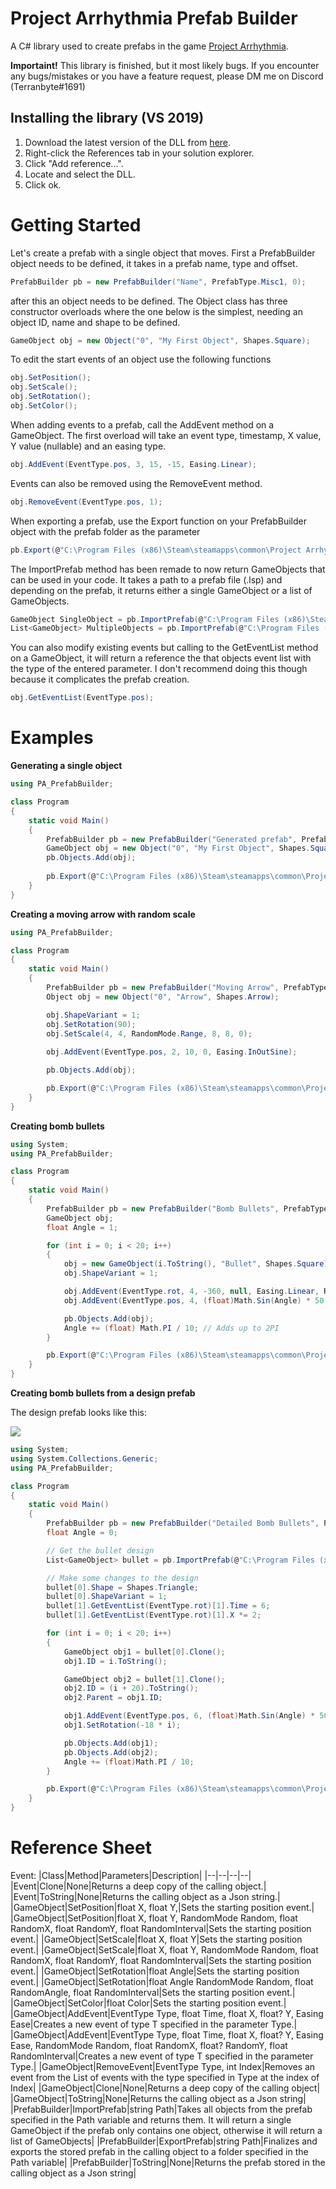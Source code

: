 # Project Arrhythmia Prefab Builder
A C# library used to create prefabs in the game [Project Arrhythmia](https://store.steampowered.com/app/440310/Project_Arrhythmia/).

**Importaint!**
This library is finished, but it most likely bugs.
If you encounter any bugs/mistakes or you have a feature request, please DM me on Discord (Terranbyte#1691)
## Installing the library (VS 2019)

 1. Download the latest version of the DLL from [here](https://github.com/Terranbyte/PA-Prefab-Builder/releases/download/v1.0/PrefabBuilder.dll).
 2. Right-click the References tab in your solution explorer.
 3. Click "Add reference...".
 4. Locate and select the DLL.
 5. Click ok.



# Getting Started

Let's create a prefab with a single object that moves.
First a PrefabBuilder object needs to be defined, it takes in a prefab name, type and offset.
```cs
PrefabBuilder pb = new PrefabBuilder("Name", PrefabType.Misc1, 0);
```
after this an object needs to be defined. The Object class has three constructor overloads where the one below is the simplest, needing an object ID, name and shape to be defined.
```cs
GameObject obj = new Object("0", "My First Object", Shapes.Square);
```
To edit the start events of an object use the following functions
```cs
obj.SetPosition();
obj.SetScale();
obj.SetRotation();
obj.SetColor();
```
When adding events to a prefab, call the AddEvent method on a GameObject. The first overload will take an event type, timestamp, X value, Y value (nullable) and an easing type.
```cs
obj.AddEvent(EventType.pos, 3, 15, -15, Easing.Linear);
```
Events can also be removed using the RemoveEvent method.
```cs
obj.RemoveEvent(EventType.pos, 1);
```
When exporting a prefab, use the Export function on your PrefabBuilder object with the prefab folder as the parameter
```cs
pb.Export(@"C:\Program Files (x86)\Steam\steamapps\common\Project Arrhythmia\beatmaps\prefabs");
```
The ImportPrefab method has been remade to now return GameObjects that can be used in your code. It takes a path to a prefab file (.lsp) and depending on the prefab, it returns either a single GameObject or a list of GameObjects.
```cs
GameObject SingleObject = pb.ImportPrefab(@"C:\Program Files (x86)\Steam\steamapps\common\Project Arrhythmia\beatmaps\prefabs\Prefab1.lsp");
List<GameObject> MultipleObjects = pb.ImportPrefab(@"C:\Program Files (x86)\Steam\steamapps\common\Project Arrhythmia\beatmaps\prefabs\Prefab2.lsp");
```
You can also modify existing events but calling to the GetEventList method on a GameObject, it will return a reference the that objects event list with the type of the entered parameter. I don't recommend doing this though because it complicates the prefab creation.
```cs
obj.GetEventList(EventType.pos);
```
# Examples
**Generating a single object**
```cs
using PA_PrefabBuilder;

class Program
{
	static void Main()
	{
		PrefabBuilder pb = new PrefabBuilder("Generated prefab", PrefabType.Misc1, 0);
		GameObject obj = new Object("0", "My First Object", Shapes.Square);
		pb.Objects.Add(obj);
		
		pb.Export(@"C:\Program Files (x86)\Steam\steamapps\common\Project Arrhythmia\beatmaps\prefabs");
	}	
}
```

**Creating a moving arrow with random scale**

```cs
using PA_PrefabBuilder;

class Program
{
	static void Main()
	{
		PrefabBuilder pb = new PrefabBuilder("Moving Arrow", PrefabType.Bullets, 0);
		Object obj = new Object("0", "Arrow", Shapes.Arrow);

		obj.ShapeVariant = 1;
		obj.SetRotation(90);
		obj.SetScale(4, 4, RandomMode.Range, 8, 8, 0);
		
		obj.AddEvent(EventType.pos, 2, 10, 0, Easing.InOutSine);

		pb.Objects.Add(obj);

		pb.Export(@"C:\Program Files (x86)\Steam\steamapps\common\Project Arrhythmia\beatmaps\prefabs");
	}	
}
```
**Creating bomb bullets**
```cs
using System;
using PA_PrefabBuilder;

class Program
{
	static void Main()
	{
		PrefabBuilder pb = new PrefabBuilder("Bomb Bullets", PrefabType.Bullets, 0);
		GameObject obj;
		float Angle = 1;

		for (int i = 0; i < 20; i++)
		{
			obj = new GameObject(i.ToString(), "Bullet", Shapes.Square);
			obj.ShapeVariant = 1;

			obj.AddEvent(EventType.rot, 4, -360, null, Easing.Linear, RandomMode.Select, 360, null);
			obj.AddEvent(EventType.pos, 4, (float)Math.Sin(Angle) * 50, (float)Math.Cos(Angle) * 50, Easing.OutSine);

			pb.Objects.Add(obj);
			Angle += (float) Math.PI / 10; // Adds up to 2PI
		}

		pb.Export(@"C:\Program Files (x86)\Steam\steamapps\common\Project Arrhythmia\beatmaps\prefabs");
	}
}
```
**Creating bomb bullets from a design prefab**

The design prefab looks like this:

![](https://cdn.discordapp.com/attachments/493523075392864261/687584112084910110/Project_Arrhythmia_12_03_2020_09_50_22_2.png)
```cs
using System;
using System.Collections.Generic;
using PA_PrefabBuilder;

class Program
{
    static void Main()
    {
        PrefabBuilder pb = new PrefabBuilder("Detailed Bomb Bullets", PrefabType.Bullets, 0);
        float Angle = 0;

        // Get the bullet design
        List<GameObject> bullet = pb.ImportPrefab(@"C:\Program Files (x86)\Steam\steamapps\common\Project Arrhythmia\beatmaps\prefabs\bullet_design.lsp");

        // Make some changes to the design
        bullet[0].Shape = Shapes.Triangle;
        bullet[0].ShapeVariant = 1;
        bullet[1].GetEventList(EventType.rot)[1].Time = 6;
        bullet[1].GetEventList(EventType.rot)[1].X *= 2;

        for (int i = 0; i < 20; i++)
        {
            GameObject obj1 = bullet[0].Clone();
            obj1.ID = i.ToString();

            GameObject obj2 = bullet[1].Clone();
            obj2.ID = (i + 20).ToString();
            obj2.Parent = obj1.ID;

            obj1.AddEvent(EventType.pos, 6, (float)Math.Sin(Angle) * 50, (float)Math.Cos(Angle) * 50, Easing.OutSine);
            obj1.SetRotation(-18 * i);

            pb.Objects.Add(obj1);
            pb.Objects.Add(obj2);
            Angle += (float)Math.PI / 10;
        }

        pb.Export(@"C:\Program Files (x86)\Steam\steamapps\common\Project Arrhythmia\beatmaps\prefabs");
    }
}
```

# Reference Sheet
Event:
|Class|Method|Parameters|Description|
|--|--|--|--|
|Event|Clone|None|Returns a deep copy of the calling object.|
|Event|ToString|None|Returns the calling object as a Json string.|
|GameObject|SetPosition|float X, float Y,|Sets the starting position event.|
|GameObject|SetPosition|float X, float Y, RandomMode Random, float RandomX, float RandomY, float RandomInterval|Sets the starting position event.|
|GameObject|SetScale|float X, float Y|Sets the starting position event.|
|GameObject|SetScale|float X, float Y, RandomMode Random, float RandomX, float RandomY, float RandomInterval|Sets the starting position event.|
|GameObject|SetRotation|float Angle|Sets the starting position event.|
|GameObject|SetRotation|float Angle RandomMode Random, float RandomAngle, float RandomInterval|Sets the starting position event.|
|GameObject|SetColor|float Color|Sets the starting position event.|
|GameObject|AddEvent|EventType Type, float Time, float X, float? Y, Easing Ease|Creates a new event of type T specified in the parameter Type.|
|GameObject|AddEvent|EventType Type, float Time, float X, float? Y, Easing Ease, RandomMode Random, float RandomX, float? RandomY, float RandomInterval|Creates a new event of type T specified in the parameter Type.|
|GameObject|RemoveEvent|EventType Type, int Index|Removes an event from the List of events with the type specified in Type at the index of Index|
|GameObject|Clone|None|Returns a deep copy of the calling object|
|GameObject|ToString|None|Returns the calling object as a Json string|
|PrefabBuilder|ImportPrefab|string Path|Takes all objects from the prefab specified in the Path variable and returns them. It will return a single GameObject if the prefab only contains one object, otherwise it will return a list of GameObjects|
|PrefabBuilder|ExportPrefab|string Path|Finalizes and exports the stored prefab in the calling object to a folder specified in the Path variable|
|PrefabBuilder|ToString|None|Returns the prefab stored in the calling object as a Json string|
